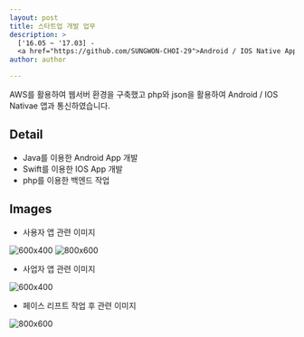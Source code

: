 ```yaml
---
layout: post
title: 스타트업 개발 업무
description: >
  ['16.05 ~ '17.03] -
  <a href="https://github.com/SUNGWON-CHOI-29">Android / IOS Native Application</a>
author: author

---
```


AWS를 활용하여 웹서버 환경을 구축했고 php와 json을 활용하여
Android / IOS Nativae 앱과 통신하였습니다.

## Detail

* Java를 이용한 Android App 개발
* Swift를 이용한 IOS App 개발
* php를 이용한 백엔드 작업


## Images

* 사용자 앱 관련 이미지

![600x400](https://sungwon-choi-29.github.io/assets/img/blog/onna_user.png)
![800x600](https://sungwon-choi-29.github.io/assets/img/blog/init.png)

* 사업자 앱 관련 이미지

![600x400](https://sungwon-choi-29.github.io/assets/img/blog/onna_owner.png)

* 페이스 리프트 작업 후 관련 이미지

![800x600](https://sungwon-choi-29.github.io/assets/img/blog/face_lift.png)
